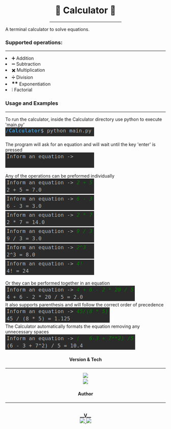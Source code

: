 <div align="center">
    <h1>🧮 Calculator 🧮</h1>
    <hr width="45%">
</div>

<p>A terminal calculator to solve equations. </p>
<div>
    <h3>Supported operations:</h3>
    <hr>
    <li>➕ Addition </li>
    <li>➖ Subtraction</li>
    <li>✖️ Multiplication</li>
    <li>➗ Division</li>
    <li><b style="font-size: 125%"> ** </b> Exponentiation</li>
    <li>❕ Factorial</li>
</div>
<div>
    <h3>Usage and Examples</h3>
    <hr>
    <p>
        To run the calculator, inside the Calculator directory use python to execute 'main.py'</br>
        <img src=".Screenshots/ex0.png"> </br>
    </p>
    <p>
        The program  will ask for an equation and will wait until the key 'enter' is pressed </br>
        <img src=".Screenshots/ex00.png">
    </p>
    <p>
        Any of the operations can be preformed individually </br>
        <img src=".Screenshots/ex1.png">
        <img src=".Screenshots/ex2.png"></br>
        <img src=".Screenshots/ex3.png">
        <img src=".Screenshots/ex4.png"></br>
        <img src=".Screenshots/ex6.png">
        <img src=".Screenshots/ex7.png">
    </p>
    <p>
        Or they can be performed together in an equation </br>
        <img src=".Screenshots/ex8.png"></br>
        It also supports parenthesis and will follow the correct order of precedence</br>
        <img src=".Screenshots/ex9.png"></br>
        The Calculator automatically formats the equation removing any unnecessary spaces</br>
        <img src=".Screenshots/ex10.png">
    </p>
</div>
<div style="text-align: center;">
    <h4>Version & Tech</h4>
    <hr>
    <img src="https://img.shields.io/badge/version-v%201.02-blueviolet"></br>
    <a href="https://www.python.org/downloads/">
        <img src="https://img.shields.io/badge/Python 3-3776AB?style=for-the-badge&logo=python&logoColor=white">
    </a>
</div>
<div align="center">
    <h4>Author</h4>
    <hr>
    <a href="https://github.com/VitorioValer">
        <img style="border-radius: 50%;" src="https://avatars.githubusercontent.com/u/82197650?s=400&u=6ad826279ad63feee1609b0eca16b47dad344cc3&v=4" width="100px;" alt=""/>
        </br>
        <b>__V__</b>
    </a>
    </br>
    <a href="https://www.linkedin.com/in/vit%C3%B3rio-valer-b752b6209/">
        <img src="https://img.shields.io/badge/-Vitorio-blue?style=flat-square&logo=Linkedin&logoColor=white">
    </a>
    <a href="mailto:vitoriovaler@gmail.com">
        <img src="https://img.shields.io/badge/-vitoriovaler@gmail.com-c14438?style=flat-square&logo=Gmail&logoColor=white">
    </a>
</div>